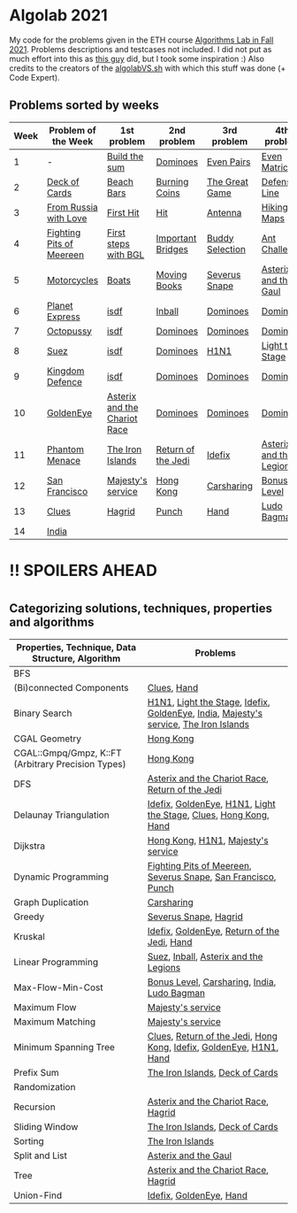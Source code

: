 # Algolab 2021
My code for the problems given in the ETH course [Algorithms Lab in Fall 2021](https://www.cadmo.ethz.ch/education/lectures/HS21/algolab/index.html). Problems descriptions and testcases not included. I did not put as much effort into this as [this guy](https://github.com/simon-hrabec/algolab-2020) did, but I took some inspiration :) Also credits to the creators of the [algolabVS.sh](algolabVS.sh) with which this stuff was done (+ Code Expert).


## Problems sorted by weeks
| Week | Problem of the Week                                                   | 1st problem                                                                  | 2nd problem                                              | 3rd problem                                    | 4th problem                                                        |
| ---- | --------------------------------------------------------------------- | ---------------------------------------------------------------------------- | -------------------------------------------------------- | ---------------------------------------------- | ------------------------------------------------------------------ |
| 1    | -                                                                     | [Build the sum](problems/)                                                   | [Dominoes](problems/)                                    | [Even Pairs](problems/)                        | [Even Matrices](problems/)                                         |
| 2    | [Deck of Cards](problems/week02-potw-deck_of_cards)                   | [Beach Bars](problems/)                                                      | [Burning Coins](problems/)                               | [The Great Game](problems/)                    | [Defensive Line](problems/)                                        |
| 3    | [From Russia with Love](problems/)                                    | [First Hit](problems/)                                                       | [Hit](problems/)                                         | [Antenna](problems/)                           | [Hiking Maps](problems/)                                           |
| 4    | [Fighting Pits of Meereen](problems/week04-potw-fighting_pits_mereen) | [First steps with BGL](problems/)                                            | [Important Bridges](problems/)                           | [Buddy Selection](problems/)                   | [Ant Challenge](problems/)                                         |
| 5    | [Motorcycles](problems/)                                              | [Boats](problems/week05-boats)                                               | [Moving Books](problems/week05-moving_books)             | [Severus Snape](problems/week05-severus_snape) | [Asterix and the Gaul](problems/week05-asterix_the_gaul/)          |
| 6    | [Planet Express](problems/)                                           | [isdf](problems/)                                                            | [Inball](problems/week06-inball)                         | [Dominoes](problems/)                          | [Dominoes](problems/)                                              |
| 7    | [Octopussy](problems/)                                                | [isdf](problems/)                                                            | [Dominoes](problems/)                                    | [Dominoes](problems/)                          | [Dominoes](problems/)                                              |
| 8    | [Suez](problems/week08-potw-suez)                                     | [isdf](problems/)                                                            | [Dominoes](problems/)                                    | [H1N1](problems/week08-h1n1)                   | [Light the Stage](problems/week08-light_the_stage)                 |
| 9    | [Kingdom Defence](problems/)                                          | [isdf](problems/)                                                            | [Dominoes](problems/)                                    | [Dominoes](problems/)                          | [Dominoes](problems/)                                              |
| 10   | [GoldenEye](problems/week10-potw-goldeneye/)                          | [Asterix and the Chariot Race](problems/week10-asterix_and_the_chariot_race) | [Dominoes](problems/)                                    | [Dominoes](problems/)                          | [Dominoes](problems/)                                              |
| 11   | [Phantom Menace](problems/)                                           | [The Iron Islands](problems/week11-the_iron_islands)                         | [Return of the Jedi](problems/week11-return_of_the_jedi) | [Idefix](problems/week11-idefix/)              | [Asterix and the Legions](problems/week11-asterix_and_the_legions) |
| 12   | [San Francisco](problems/week12-potw-san_francisco)                   | [Majesty's service](problems/week12-majestys_secret_service)                 | [Hong Kong](problems/week12-hong_kong)                   | [Carsharing](/problems/week12-car_sharing)     | [Bonus Level](problems/week12-bonus_level)                         |
| 13   | [Clues](problems/week13-potw-clues)                                   | [Hagrid](problems/week13-hagrid)                                             | [Punch](problems/week13-punch)                           | [Hand](problems/week13-hand)                   | [Ludo Bagman](problems/week13-ludo_bagman)                         |
| 14   | [India](problems/week14-potw-india)                                   |                                                                              |                                                          |                                                |                                                                    |


# !! SPOILERS AHEAD
# 
# 

## Categorizing solutions, techniques, properties and algorithms
| Properties, Technique, Data Structure, Algorithm   | Problems                                                                                                                                                                                                                                                                                                                   |
| -------------------------------------------------- | -------------------------------------------------------------------------------------------------------------------------------------------------------------------------------------------------------------------------------------------------------------------------------------------------------------------------- |
| BFS                                                |                                                                                                                                                                                                                                                                                                                            |
| (Bi)connected Components                           | [Clues](problems/week13-potw-clues), [Hand](problems/week13-hand)                                                                                                                                                                                                                                                          |
| Binary Search                                      | [H1N1](problems/week08-h1n1), [Light the Stage](problems/week08-light_the_stage), [Idefix](problems/week11-idefix/), [GoldenEye](problems/week10-potw-goldeneye/), [India](problems/week14-potw-india), [Majesty's service](problems/week12-majestys_secret_service), [The Iron Islands](problems/week11-the_iron_islands) |
| CGAL Geometry                                      | [Hong Kong](problems/week12-hong_kong)                                                                                                                                                                                                                                                                                     |
| CGAL::Gmpq/Gmpz, K::FT (Arbitrary Precision Types) | [Hong Kong](problems/week12-hong_kong)                                                                                                                                                                                                                                                                                     |
| DFS                                                | [Asterix and the Chariot Race](problems/week10-asterix_and_the_chariot_race), [Return of the Jedi](problems/week11-return_of_the_jedi)                                                                                                                                                                                     |
| Delaunay Triangulation                             | [Idefix](problems/week11-idefix/), [GoldenEye](problems/week10-potw-goldeneye/), [H1N1](problems/week08-h1n1), [Light the Stage](problems/week08-light_the_stage), [Clues](problems/week13-potw-clues), [Hong Kong](problems/week12-hong_kong), [Hand](problems/week13-hand)                                               |
| Dijkstra                                           | [Hong Kong](problems/week12-hong_kong), [H1N1](problems/week08-h1n1), [Majesty's service](problems/week12-majestys_secret_service)                                                                                                                                                                                         |
| Dynamic Programming                                | [Fighting Pits of Meereen](problems/week04-potw-fighting_pits_mereen), [Severus Snape](problems/week05-severus_snape), [San Francisco](problems/week12-potw-san_francisco), [Punch](problems/week13-punch)                                                                                                                 |
| Graph Duplication                                  | [Carsharing](/problems/week12-car_sharing)                                                                                                                                                                                                                                                                                 |
| Greedy                                             | [Severus Snape](problems/week05-severus_snape), [Hagrid](problems/week13-hagrid)                                                                                                                                                                                                                                           |
| Kruskal                                            | [Idefix](problems/week11-idefix/), [GoldenEye](problems/week10-potw-goldeneye/), [Return of the Jedi](problems/week11-return_of_the_jedi), [Hand](problems/week13-hand)                                                                                                                                                    |
| Linear Programming                                 | [Suez](problems/week08-potw-suez), [Inball](problems/week06-inball), [Asterix and the Legions](problems/week11-asterix_and_the_legions)                                                                                                                                                                                    |
| Max-Flow-Min-Cost                                  | [Bonus Level](problems/week12-bonus_level), [Carsharing](/problems/week12-car_sharing), [India](problems/week14-potw-india), [Ludo Bagman](problems/week13-ludo_bagman)                                                                                                                                                    |
| Maximum Flow                                       | [Majesty's service](problems/week12-majestys_secret_service)                                                                                                                                                                                                                                                               |
| Maximum Matching                                   | [Majesty's service](problems/week12-majestys_secret_service)                                                                                                                                                                                                                                                               |
| Minimum Spanning Tree                              | [Clues](problems/week13-potw-clues), [Return of the Jedi](problems/week11-return_of_the_jedi), [Hong Kong](problems/week12-hong_kong), [Idefix](problems/week11-idefix/), [GoldenEye](problems/week10-potw-goldeneye/), [H1N1](problems/week08-h1n1), [Hand](problems/week13-hand)                                         |
| Prefix Sum                                         | [The Iron Islands](problems/week11-the_iron_islands), [Deck of Cards](problems/week02-potw-deck_of_cards)                                                                                                                                                                                                                  |
| Randomization                                      |                                                                                                                                                                                                                                                                                                                            |
| Recursion                                          | [Asterix and the Chariot Race](problems/week10-asterix_and_the_chariot_race), [Hagrid](problems/week13-hagrid)                                                                                                                                                                                                             |
| Sliding Window                                     | [The Iron Islands](problems/week11-the_iron_islands), [Deck of Cards](problems/week02-potw-deck_of_cards)                                                                                                                                                                                                                  |
| Sorting                                            | [The Iron Islands](problems/week11-the_iron_islands)                                                                                                                                                                                                                                                                       |
| Split and List                                     | [Asterix and the Gaul](problems/week05-asterix_the_gaul/)                                                                                                                                                                                                                                                                  |
| Tree                                               | [Asterix and the Chariot Race](problems/week10-asterix_and_the_chariot_race), [Hagrid](problems/week13-hagrid)                                                                                                                                                                                                             |
| Union-Find                                         | [Idefix](problems/week11-idefix/), [GoldenEye](problems/week10-potw-goldeneye/), [Hand](problems/week13-hand)                                                                                                                                                                                                              |